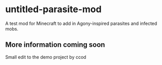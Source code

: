 # untitled-parasite-mod
A test mod for Minecraft to add in Agony-inspired parasites and infected mobs.
## More information coming soon

Small edit to the demo project by ccod
